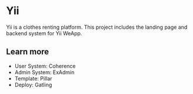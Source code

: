 # Yii

Yii is a clothes renting platform. This project includes the landing page and backend system for Yii WeApp.

## Learn more

  * User System: Coherence
  * Admin System: ExAdmin
  * Template: Pillar
  * Deploy: Gatling

